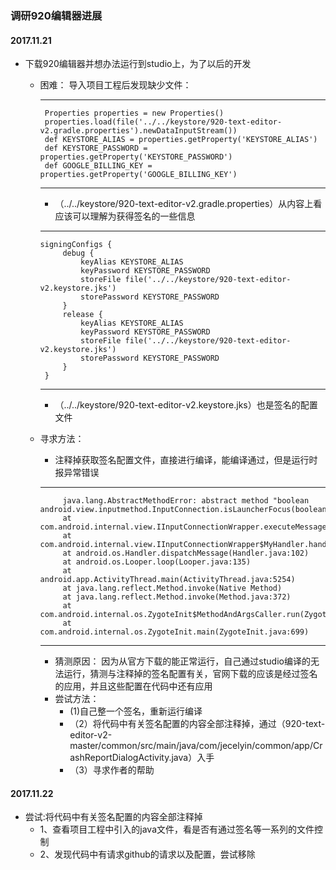 ### 调研920编辑器进展

#### 2017.11.21
  - 下载920编辑器并想办法运行到studio上，为了以后的开发
    -  困难： 导入项目工程后发现缺少文件：
    
       ***
            Properties properties = new Properties()
            properties.load(file('../../keystore/920-text-editor-v2.gradle.properties').newDataInputStream())
            def KEYSTORE_ALIAS = properties.getProperty('KEYSTORE_ALIAS')
            def KEYSTORE_PASSWORD = properties.getProperty('KEYSTORE_PASSWORD')
            def GOOGLE_BILLING_KEY = properties.getProperty('GOOGLE_BILLING_KEY')
       ***
       -  （../../keystore/920-text-editor-v2.gradle.properties）从内容上看应该可以理解为获得签名的一些信息
       
       ***
           signingConfigs {
                debug {
                    keyAlias KEYSTORE_ALIAS
                    keyPassword KEYSTORE_PASSWORD
                    storeFile file('../../keystore/920-text-editor-v2.keystore.jks')
                    storePassword KEYSTORE_PASSWORD
                }
                release {
                    keyAlias KEYSTORE_ALIAS
                    keyPassword KEYSTORE_PASSWORD
                    storeFile file('../../keystore/920-text-editor-v2.keystore.jks')
                    storePassword KEYSTORE_PASSWORD
                }
            }
       ***
       -  （../../keystore/920-text-editor-v2.keystore.jks）也是签名的配置文件
    -  寻求方法：
       - 注释掉获取签名配置文件，直接进行编译，能编译通过，但是运行时报异常错误
       ***
                java.lang.AbstractMethodError: abstract method "boolean android.view.inputmethod.InputConnection.isLauncherFocus(boolean)"
                at com.android.internal.view.IInputConnectionWrapper.executeMessage(IInputConnectionWrapper.java:300)
                at com.android.internal.view.IInputConnectionWrapper$MyHandler.handleMessage(IInputConnectionWrapper.java:79)
                at android.os.Handler.dispatchMessage(Handler.java:102)
                at android.os.Looper.loop(Looper.java:135)
                at android.app.ActivityThread.main(ActivityThread.java:5254)
                at java.lang.reflect.Method.invoke(Native Method)
                at java.lang.reflect.Method.invoke(Method.java:372)
                at com.android.internal.os.ZygoteInit$MethodAndArgsCaller.run(ZygoteInit.java:904)
                at com.android.internal.os.ZygoteInit.main(ZygoteInit.java:699)
       ***
       - 猜测原因： 因为从官方下载的能正常运行，自己通过studio编译的无法运行，猜测与注释掉的签名配置有关，官网下载的应该是经过签名的应用，并且这些配置在代码中还有应用
       - 尝试方法：
         -  (1)自己整一个签名，重新运行编译
         -  （2）将代码中有关签名配置的内容全部注释掉，通过（920-text-editor-v2-master/common/src/main/java/com/jecelyin/common/app/CrashReportDialogActivity.java）入手
         -  （3）寻求作者的帮助
    
#### 2017.11.22
  - 尝试:将代码中有关签名配置的内容全部注释掉
    - 1、查看项目工程中引入的java文件，看是否有通过签名等一系列的文件控制
    - 2、发现代码中有请求github的请求以及配置，尝试移除

